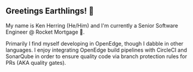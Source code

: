 ## Greetings Earthlings!  👋

<!--
**kenherring/kenherring** is a ✨ _special_ ✨ repository because its `README.md` (this file) appears on your GitHub profile.

Here are some ideas to get you started:

- 🔭 I’m currently working on ...
- 🌱 I’m currently learning ...
- 👯 I’m looking to collaborate on ...
- 🤔 I’m looking for help with ...
- 💬 Ask me about ...
- 📫 How to reach me: ...
- 😄 Pronouns: ...
- ⚡ Fun fact: ...
-->

My name is Ken Herring (He/Him) and I'm currently a Senior Software Engineer @ Rocket Mortgage 🚀.

Primarily I find myself developing in OpenEdge, though I dabble in other languages.  I enjoy integrating OpenEdge build pipelines with CircleCI and SonarQube in order to ensure quality code via branch protection rules for PRs (AKA quality gates).
